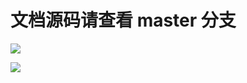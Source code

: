 # 文档源码请查看 master 分支

[![](https://github.com/khs1994-website/typescript-docs.zh-cn/workflows/Sync/badge.svg)](https://github.com/khs1994-website/typescript-docs.zh-cn/tree/master)

[![](https://github.com/khs1994-website/typescript-docs.zh-cn/workflows/GitBook/badge.svg)](https://github.com/khs1994-website/typescript-docs.zh-cn/tree/master)

